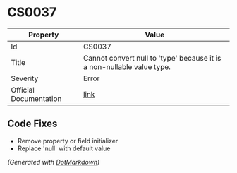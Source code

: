 # CS0037

| Property               | Value                                                                    |
| ---------------------- | ------------------------------------------------------------------------ |
| Id                     | CS0037                                                                   |
| Title                  | Cannot convert null to 'type' because it is a non\-nullable value type\. |
| Severity               | Error                                                                    |
| Official Documentation | [link](http://docs.microsoft.com/en-us/dotnet/csharp/misc/cs0037)        |

## Code Fixes

* Remove property or field initializer
* Replace 'null' with default value


*\(Generated with [DotMarkdown](http://github.com/JosefPihrt/DotMarkdown)\)*